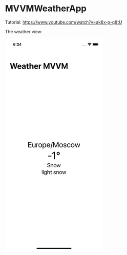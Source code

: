 # MVVMWeatherApp

Tutorial: https://www.youtube.com/watch?v=ak8x-p-q8tU

The weather view:

<img width="320" alt="weather" src="https://github.com/Anastasiiaq/MVVMWeatherApp/blob/main/screenshots/Simulator%20Screen%20Shot%20-%20iPhone%2011%20-%202022-02-01%20at%2018.34.38.png">
